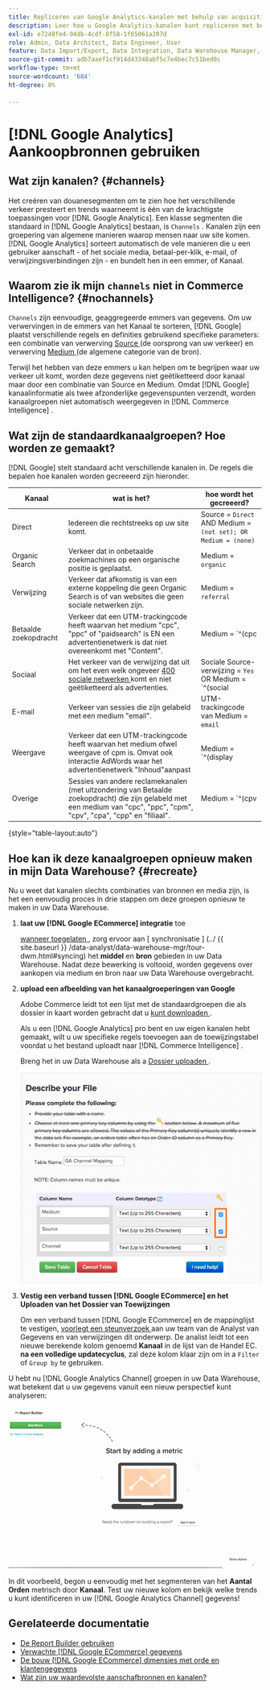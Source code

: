 ```yaml
---
title: Repliceren van Google Analytics-kanalen met behulp van acquisitiebronnen
description: Leer hoe u Google Analytics-kanalen kunt repliceren met behulp van aankoopbronnen.
exl-id: e7248fe4-94db-4cdf-8f58-1f65061a207d
role: Admin, Data Architect, Data Engineer, User
feature: Data Import/Export, Data Integration, Data Warehouse Manager, Commerce Tables
source-git-commit: adb7aaef1cf914d43348abf5c7e4bec7c51bed0c
workflow-type: tm+mt
source-wordcount: '684'
ht-degree: 0%

---
```


# [!DNL Google Analytics] Aankoopbronnen gebruiken

## Wat zijn kanalen? {#channels}

Het creëren van douanesegmenten om te zien hoe het verschillende verkeer presteert en trends waarneemt is één van de krachtigste toepassingen voor [!DNL Google Analytics]. Een klasse segmenten die standaard in [!DNL Google Analytics] bestaan, is `Channels` . Kanalen zijn een groepering van algemene manieren waarop mensen naar uw site komen.  [!DNL Google Analytics] sorteert automatisch de vele manieren die u een gebruiker aanschaft - of het sociale media, betaal-per-klik, e-mail, of verwijzingsverbindingen zijn - en bundelt hen in een emmer, of Kanaal.

## Waarom zie ik mijn `channels` niet in Commerce Intelligence? {#nochannels}

`Channels` zijn eenvoudige, geaggregeerde emmers van gegevens. Om uw verwervingen in de emmers van het Kanaal te sorteren, [!DNL Google] plaatst verschillende regels en definities gebruikend specifieke parameters: een combinatie van verwerving [ Source ](https://support.google.com/analytics/answer/1033173?hl=en) (de oorsprong van uw verkeer) en verwerving [ Medium ](https://support.google.com/analytics/answer/6099206?hl=en) (de algemene categorie van de bron).

Terwijl het hebben van deze emmers u kan helpen om te begrijpen waar uw verkeer uit komt, worden deze gegevens niet geëtiketteerd door kanaal maar door een combinatie van Source en Medium. Omdat [!DNL Google] kanaalinformatie als twee afzonderlijke gegevenspunten verzendt, worden kanaalgroepen niet automatisch weergegeven in [!DNL Commerce Intelligence] .

## Wat zijn de standaardkanaalgroepen? Hoe worden ze gemaakt?

[!DNL Google] stelt standaard acht verschillende kanalen in. De regels die bepalen hoe kanalen worden gecreeerd zijn hieronder.

| **Kanaal** | **wat is het?** | **hoe wordt het gecreeerd?** |
|---|---|---|
| Direct | Iedereen die rechtstreeks op uw site komt. | Source = `Direct`<br> AND Medium = `(not set); OR Medium = (none)` |
| Organic Search | Verkeer dat in onbetaalde zoekmachines op een organische positie is geplaatst. | Medium = `organic` |
| Verwijzing | Verkeer dat afkomstig is van een externe koppeling die geen Organic Search is of van websites die geen sociale netwerken zijn. | Medium = `referral` |
| Betaalde zoekopdracht | Verkeer dat een UTM-trackingcode heeft waarvan het medium &quot;cpc&quot;, &quot;ppc&quot; of &quot;paidsearch&quot; is EN een advertentienetwerk is dat niet overeenkomt met &quot;Content&quot;. | Medium = `^(cpc|ppc|paidsearch)$`<br> AND Ad Distribution Network ≠ `Content` |
| Sociaal | Het verkeer van de verwijzing dat uit om het even welk ongeveer [ 400 sociale netwerken ](https://www.annielytics.com/blog/analytics/sites-google-analytics-includes-in-social-reports/) komt en niet geëtiketteerd als advertenties. | Sociale Source-verwijzing = `Yes`<br> OR Medium = `^(social|social-network|social-media|sm|social network|social media)$` |
| E-mail | Verkeer van sessies die zijn gelabeld met een medium &quot;email&quot;. | UTM-trackingcode van Medium = `email` |
| Weergave | Verkeer dat een UTM-trackingcode heeft waarvan het medium ofwel weergave of cpm is. Omvat ook interactie AdWords waar het advertentienetwerk &quot;Inhoud&quot;aanpast | Medium = `^(display|cpm|banner)$`<br> OR Ad Distribution Network = `Content`<br> AND Ad Format ≠ `Text` |
| Overige | Sessies van andere reclamekanalen (met uitzondering van Betaalde zoekopdracht) die zijn gelabeld met een medium van &quot;cpc&quot;, &quot;ppc&quot;, &quot;cpm&quot;, &quot;cpv&quot;, &quot;cpa&quot;, &quot;cpp&quot; en &quot;filiaal&quot;. | Medium = `^(cpv|cpa|cpp|content-text)$` |

{style="table-layout:auto"}

## Hoe kan ik deze kanaalgroepen opnieuw maken in mijn Data Warehouse? {#recreate}

Nu u weet dat kanalen slechts combinaties van bronnen en media zijn, is het een eenvoudig proces in drie stappen om deze groepen opnieuw te maken in uw Data Warehouse.

1. **laat uw [!DNL Google ECommerce] integratie** toe

   [ wanneer toegelaten ](../importing-data/integrations/google-ecommerce.md), zorg ervoor aan [ synchronisatie ] (../ {{ site.baseurl }} /data-analyst/data-warehouse-mgr/tour-dwm.html#syncing) het **middel** en **bron** gebieden in uw Data Warehouse. Nadat deze bewerking is voltooid, worden gegevens over aankopen via medium en bron naar uw Data Warehouse overgebracht.

1. **upload een afbeelding van het kanaalgroeperingen van Google**

   Adobe Commerce leidt tot een lijst met de standaardgroepen die als dossier in kaart worden gebracht dat u [ kunt downloaden ](../../assets/ga-channel-mapping.csv).

   Als u een [!DNL Google Analytics] pro bent en uw eigen kanalen hebt gemaakt, wilt u uw specifieke regels toevoegen aan de toewijzingstabel voordat u het bestand uploadt naar [!DNL Commerce Intelligence] .

   Breng het in uw Data Warehouse als a [ Dossier uploaden ](../importing-data/connecting-data/using-file-uploader.md).

   ![](../../assets/Setting_Primary_Keys.png)

1. **Vestig een verband tussen [!DNL Google ECommerce] en het Uploaden van het Dossier van Toewijzingen**

   Om een verband tussen [!DNL Google ECommerce] en de mappinglijst te vestigen, [ voorlegt een steunverzoek ](../../guide-overview.md#Submitting-a-Support-Ticket) aan uw team van de Analyst van Gegevens en van verwijzingen dit onderwerp. De analist leidt tot een nieuwe berekende kolom genoemd **Kanaal** in de lijst van de Handel EC. **na een volledige updatecyclus**, zal deze kolom klaar zijn om in a `Filter` of `Group by` te gebruiken.

U hebt nu [!DNL Google Analytics Channel] groepen in uw Data Warehouse, wat betekent dat u uw gegevens vanuit een nieuw perspectief kunt analyseren:

![ die het Aantal van Orden segmenteren metrisch door Kanaal ](../../assets/GA_Channel_Gif.gif)

In dit voorbeeld, begon u eenvoudig met het segmenteren van het **Aantal Orden** metrisch door **Kanaal**. Test uw nieuwe kolom en bekijk welke trends u kunt identificeren in uw [!DNL Google Analytics Channel] gegevens!

## Gerelateerde documentatie

* [De Report Builder gebruiken](../../tutorials/using-visual-report-builder.md)
* [Verwachte [!DNL Google ECommerce] gegevens](../importing-data/integrations/google-ecommerce-data.md)
* [De bouw [!DNL Google ECommerce] dimensies met orde en klantengegevens](../data-warehouse-mgr/bldg-google-ecomm-dim.md)
* [Wat zijn uw waardevolste aanschafbronnen en kanalen?](../analysis/most-value-source-channel.md)
